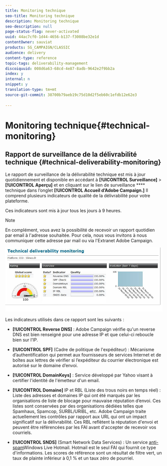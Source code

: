 ```yaml
---
title: Monitoring technique
seo-title: Monitoring technique
description: Monitoring technique
seo-description: null
page-status-flag: never-activated
uuid: 44ac7cf0-1d44-4656-b137-f3008be32e1d
contentOwner: sauviat
products: SG_CAMPAIGN/CLASSIC
audience: delivery
content-type: reference
topic-tags: deliverability-management
discoiquuid: 008d6a63-68cd-4e87-8adb-9642e2f9bb2a
index: y
internal: n
snippet: y
translation-type: tm+mt
source-git-commit: 38700b79aeb19c75d10d2f5eb60c1efdb12e62e3

---
```



# Monitoring technique{#technical-monitoring}

## Rapport de surveillance de la délivrabilité technique {#technical-deliverability-monitoring}

Le rapport de surveillance de la délivrabilité technique est mis à jour quotidiennement et disponible en accédant à **[!UICONTROL Surveillance]** > **[!UICONTROL Aperçu]** et en cliquant sur le lien de surveillance **** technique dans l’onglet **[!UICONTROL Accueil d’Adobe Campaign.]** Il comprend plusieurs indicateurs de qualité de la délivrabilité pour votre plateforme.

Ces indicateurs sont mis à jour tous les jours à 9 heures.

>[!NOTE]
>
>En complément, vous avez la possibilité de recevoir un rapport quotidien par email à l&#39;adresse souhaitée. Pour cela, nous vous invitons à nous communiquer cette adresse par mail ou via l&#39;Extranet Adobe Campaign.

![](assets/s_tn_del_monitoring.png)

Les indicateurs utilisés dans ce rapport sont les suivants :

* **[!UICONTROL Reverse DNS]** : Adobe Campaign vérifie qu&#39;un reverse DNS est bien renseigné pour une adresse IP et que celui-ci reboucle bien sur l&#39;IP.

* **[!UICONTROL SPF]** (Cadre de politique de l&#39;expéditeur) : Mécanisme d’authentification qui permet aux fournisseurs de services Internet et de boîtes aux lettres de vérifier si l’expéditeur du courrier électronique est autorisé sur le domaine d’envoi.

   <!--
    >[!NOTE]
    >
    >The SPF may look **[!UICONTROL Acceptable]** (instead of **[!UICONTROL Good]**) since the report is currently unable to detect the presence of a “redirect” or “include” mechanism. This bug has been submitted to Adobe Campaign R&D to be fixed. In the meantime, please feel free to add 15 points to your global score to obtain your real rating (a **[!UICONTROL Good]** one corresponds to 96 points or higher).
    -->

* **[!UICONTROL DomainKeys]** : Service développé par Yahoo visant à certifier l&#39;identité de l&#39;émetteur d&#39;un email.

* **[!UICONTROL Domaine]** IP et RBL (Liste des trous noirs en temps réel) : Liste des adresses et domaines IP qui ont été marqués par les organisations de liste de blocage pour mauvaise réputation d’envoi. Ces listes sont conservées par des organisations dédiées telles que Spamhaus, Spamcop, SURBL/URIBL, etc. Adobe Campaign traite actuellement les contrôles par rapport aux URL qui ont un impact significatif sur la délivrabilité. Ces RBL reflètent la réputation d&#39;envoi et peuvent être référencées par les FAI avant d&#39;accepter de recevoir vos courriels.

* **[!UICONTROL SNDS]** (Smart Network Data Services) : Un service [anti-spam](https://sendersupport.olc.protection.outlook.com/snds/FAQ.aspx)Windows Live Hotmail. Hotmail est le seul FAI qui fournit ce type d&#39;informations. Les scores de référence sont un résultat de filtre vert, un taux de plainte inférieur à 0,1 % et un taux zéro de pourriel.

<!--
* **[!UICONTROL Reputation Authority]**: This WatchGuard’s score is calculated in real time according to the feedback received from their network worldwide, and also from the different users who use their software.

    Administrators can use such tools to apply a first level filter on their messaging servers.
    If you click on the IP link within the technical report, it will lead you to reputationauthority.org, where you will have the possibility to clean the IP history and get a neutral score again.
    Nevertheless, this action is limited to a number of times per month.
    Please also be aware there is no support provided by WatchGuard‘s Reputation Authority (sending delisting requests is therefore useless). Otherwise, this scoring is based on the following: 
    * Message content (for example: presence of spam words). 
    * IP/Domains reputation (for example: your IPs are listed on an RBL). 
    * IP configuration (for example: IPs associated to different domains). 
    * Volumes sent by IP (for example: presence of peaks or significant variations).
    
    * **[!UICONTROL Sender Score]** : A database of reputed servers ([https://www.senderscore.org/](https://www.senderscore.org/)) issuing a score created by Return Path about your reputation. Think of it like a credit score, but for email senders.-->

<!--## Delivery Reports - Broadcast Statistics {#delivery-reports-broadcast-statistics}

Each delivery will generate a broadcast statistics report when you open a delivery in the “Deliveries List”, which includes some reputation metrics that may impact your deliverability:

![](assets/s_tn_del_monitoring.png)-->
